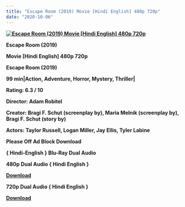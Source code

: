 ```yaml
---
title: "Escape Room (2019) Movie [Hindi English] 480p 720p"
date: "2020-10-06"
---
```


[**![Escape Room (2019) Movie [Hindi English] 480p 720p ](https://1.bp.blogspot.com/-fKhdKxaH8Y8/XwwpuUVojlI/AAAAAAAAD_M/ammYiCjESfAT_mhWfa_mu-Yw-MBbfgOTQCLcBGAsYHQ/s1600/besthoror.jpg "Escape Room (2019) Movie [Hindi English] 480p 720p ")**](https://1.bp.blogspot.com/-fKhdKxaH8Y8/XwwpuUVojlI/AAAAAAAAD_M/ammYiCjESfAT_mhWfa_mu-Yw-MBbfgOTQCLcBGAsYHQ/s1600/besthoror.jpg)

 **Escape Room (2019)**

**Movie \[Hindi English\] 480p 720p**

 **Escape Room (2019)**

**99 min|Action, Adventure, Horror, Mystery, Thriller|**

**Rating: 6.3 / 10**

**Director: Adam Robitel**

**Creator: Bragi F. Schut (screenplay by), Maria Melnik (screenplay by), Bragi F. Schut (story by)**

**Actors: Taylor Russell, Logan Miller, Jay Ellis, Tyler Labine**

**Please Off Ad Block Download**

**{ Hindi-English } Blu-Ray Dual Audio**

**480p Dual Audio { Hindi English }**

[**Download**](https://zee.gl/YpJFPq8h)

**720p Dual Audio { Hindi English }**

[**Download**](https://zee.gl/8wtnn)
